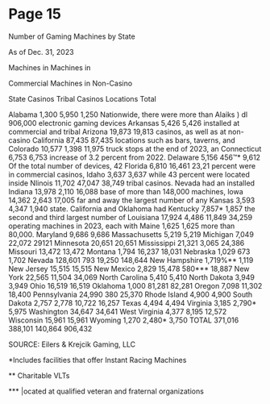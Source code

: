 # Page 15

Number of Gaming Machines by State

As of Dec. 31, 2023

Machines in Machines in

Commercial Machines in Non-Casino

State Casinos Tribal Casinos Locations Total

Alabama 1,300 5,950 1,250 Nationwide, there were more than
Alaiks ) dl 906,000 electronic gaming devices
Arkansas 5,426 5,426 installed at commercial and tribal
Arizona 19,873 19,813 casinos, as well as at non-casino
California 87,435 87,435 locations such as bars, taverns, and
Colorado 10,577 1,398 11,975 truck stops at the end of 2023, an
Connecticut 6,753 6,753 increase of 3.2 percent from 2022.
Delaware 5,156 456™* 9,612 Of the total number of devices, 42
Florida 6,810 16,461 23,21 percent were in commercial casinos,
Idaho 3,637 3,637 while 43 percent were located inside
Nlinois 11,702 47,047 38,749 tribal casinos. Nevada had an installed
Indiana 13,978 2,110 16,088 base of more than 148,000 machines,
lowa 14,362 2,643 17,005 far and away the largest number of any
Kansas 3,593 4,347 1,940 state. California and Oklahoma had
Kentucky 7,857* 1,857 the second and third largest number of
Louisiana 17,924 4,486 11,849 34,259 operating machines in 2023, each with
Maine 1,625 1,625 more than 80,000.
Maryland 9,686 9,686
Massachusetts 5,219 5,219
Michigan 7,049 22,072 29121
Minnesota 20,651 20,651
Mississippi 21,321 3,065 24,386
Missouri 13,472 13,472
Montana 1,794 16,237 18,031
Nebraska 1,029 673 1,702
Nevada 128,601 793 19,250 148,644
New Hampshire 1,719%** 1,119
New Jersey 15,515 15,515
New Mexico 2,829 15,478 580*** 18,887
New York 22,565 11,504 34,069
North Carolina 5,410 5,410
North Dakota 3,949 3,949
Ohio 16,519 16,519
Oklahoma 1,000 81,281 82,281
Oregon 7,098 11,302 18,400
Pennsylvania 24,990 380 25,370
Rhode Island 4,900 4,900
South Dakota 2,757 2,778 10,722 16,257
Texas 4,494 4,494
Virginia 3,185 2,790* 5,975
Washington 34,647 34,641
West Virginia 4,377 8,195 12,572
Wisconsin 15,961 15,961
Wyoming 1,270 2,480* 3,750
TOTAL 371,016 388,101 140,864 906,432

SOURCE: Eilers & Krejcik Gaming, LLC

*Includes facilities that offer Instant Racing Machines

** Charitable VLTs

*** |ocated at qualified veteran and fraternal organizations
